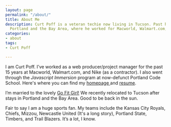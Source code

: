 ```yaml
---
layout: page
permalink: "/about/"
title: About Me
description: Curt Poff is a veteran techie now living in Tucson. Past homes include
  Portland and the Bay Area, where he worked for Macworld, Walmart.com, and Nike.
categories:
- about
tags:
- Curt Poff

---
```

I am Curt Poff. I’ve worked as a web producer/project manager for the past 15 years at Macworld, Walmart.com, and Nike (as a contractor). I also went through the _Javascript Immersion_ program at now-defunct Portland Code School. Here's where you can find my [homepage ](https://curtpoff.com "Curt Poff homepage")and [resume](/resume/ "Curt Poff resume").

I’m married to the lovely [Go Fit Girl!](http://gofitgirl.com) We recently relocated to Tucson after stays in Portland and  the Bay Area. Good to be back in the sun.

Fair to say I am a huge sports fan. My teams include the Kansas City Royals, Chiefs, Mizzou, Newcastle United (It's a long story), Portland State, Timbers, and Trail Blazers. It’s a lot, I know.